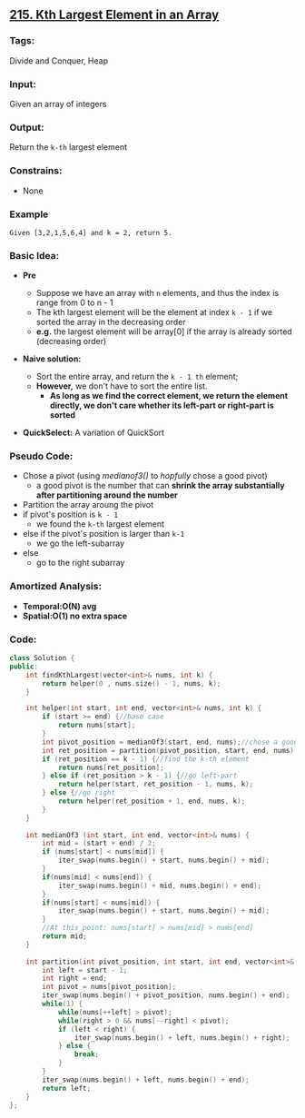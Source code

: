 ## [215. Kth Largest Element in an Array](https://leetcode.com/problems/kth-largest-element-in-an-array/description/)
### Tags:
Divide and Conquer, Heap
### Input:
Given an array of integers
### Output:
Return the `k-th` largest element
### Constrains:
- None

### Example
```
Given [3,2,1,5,6,4] and k = 2, return 5.
```
### Basic Idea:
- __Pre__
    - Suppose we have an array with `n` elements, and thus the index is range from 0 to n - 1 
    - The kth largest element will be the element at index `k - 1` if we sorted the array in the decreasing order 
    - __e.g.__ the largest element will be array[0] if the array is already sorted (decreasing order)
- __Naive solution:__
    - Sort the entire array, and return the `k - 1 th` element;
    - __However,__ we don't have to sort the entire list.
        - __As long as we find the correct element, we return the element directly, we don't care whether its left-part or right-part is sorted__

- __QuickSelect:__ A variation of QuickSort


### Pseudo Code:
- Chose a pivot (using _medianof3()_ to _hopfully_ chose a good pivot)
    - a good pivot is the number that can __shrink the array substantially after partitioning around the number__
- Partition the array aroung the pivot
- if pivot's position is `k - 1`
    - we found the `k-th` largest element
- else if the pivot's position is larger than `k-1`
    - we go the left-subarray
- else
    - go to the right subarray
### Amortized Analysis:
- __Temporal:O(N) avg__
- __Spatial:O(1) no extra space__

### Code:
```c++
class Solution {
public:
    int findKthLargest(vector<int>& nums, int k) {
        return helper(0 , nums.size() - 1, nums, k);
    }

    int helper(int start, int end, vector<int>& nums, int k) {
        if (start >= end) {//base case
            return nums[start];
        }
        int pivot_position = medianOf3(start, end, nums);//chose a good pivot
        int ret_position = partition(pivot_position, start, end, nums);//partion around the pivot
        if (ret_position == k - 1) {//find the k-th element
            return nums[ret_position];
        } else if (ret_position > k - 1) {//go left-part
            return helper(start, ret_position - 1, nums, k);
        } else {//go right
            return helper(ret_position + 1, end, nums, k);
        }
    }
    
    int medianOf3 (int start, int end, vector<int>& nums) {
        int mid = (start + end) / 2;
        if (nums[start] < nums[mid]) {
            iter_swap(nums.begin() + start, nums.begin() + mid);
        }
        if(nums[mid] < nums[end]) {
            iter_swap(nums.begin() + mid, nums.begin() + end);
        }
        if(nums[start] < nums[mid]) {
            iter_swap(nums.begin() + start, nums.begin() + mid);
        }
        //At this point: nums[start] > nums[mid] > nums[end]
        return mid;
    }
    
    int partition(int pivot_position, int start, int end, vector<int>& nums) {
        int left = start - 1;
        int right = end;
        int pivot = nums[pivot_position];
        iter_swap(nums.begin() + pivot_position, nums.begin() + end);
        while(1) {
            while(nums[++left] > pivot);
            while(right > 0 && nums[--right] < pivot);
            if (left < right) {
                iter_swap(nums.begin() + left, nums.begin() + right);
            } else {
                break;
            }
        }
        iter_swap(nums.begin() + left, nums.begin() + end);
        return left;
    }
};
``` 